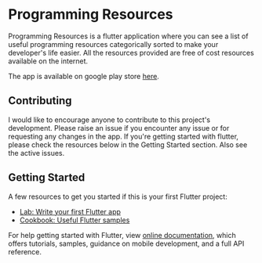 # Programming Resources 

Programming Resources is a flutter application where you can see a list of useful programming resources categorically sorted to make your developer's life easier.
All the resources provided are free of cost resources available on the internet.

The app is available on google play store [here](https://play.google.com/store/apps/details?id=com.semicolon.programming_resources).

## Contributing


I would like to encourage anyone to contribute to this project's development. Please raise an issue if you encounter any issue or for requesting any changes in the app. 
If you're getting started with flutter, please check the resources below in the Getting Started section. Also see the active issues.

## Getting Started

A few resources to get you started if this is your first Flutter project:

- [Lab: Write your first Flutter app](https://flutter.dev/docs/get-started/codelab)
- [Cookbook: Useful Flutter samples](https://flutter.dev/docs/cookbook)

For help getting started with Flutter, view 
[online documentation](https://flutter.dev/docs), which offers tutorials,
samples, guidance on mobile development, and a full API reference.
